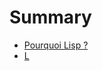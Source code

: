 # Summary

* [Pourquoi Lisp ?](Chapters/WhyLisp.md)
* [L](Chapters/NumbersCharactersAndStrings.md)


